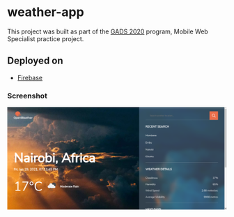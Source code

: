 # weather-app

This project was built as part of the [GADS 2020]('https://gads.andela.com/') program, Mobile Web Specialist practice project.

## Deployed on

- [Firebase]('https://firebase.google.com/')

### Screenshot

![UI Screenshot](https://github.com/dayon3/weather-app/blob/master/src/design/openweather.png "UI screenshot")
